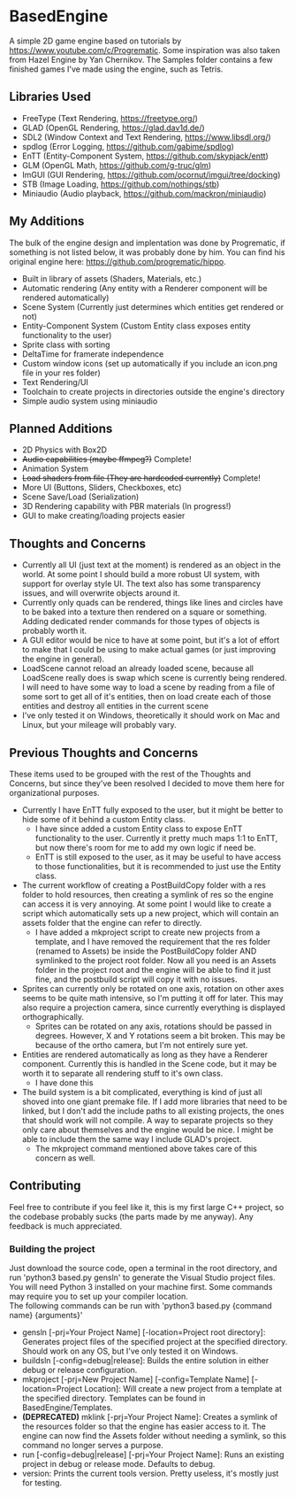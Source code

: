 # BasedEngine
A simple 2D game engine based on tutorials by https://www.youtube.com/c/Progrematic. Some inspiration was also taken from Hazel Engine by Yan Chernikov. The Samples folder contains a few finished games I've made using the engine, such as Tetris.  

## Libraries Used
- FreeType (Text Rendering, https://freetype.org/)
- GLAD (OpenGL Rendering, https://glad.dav1d.de/)
- SDL2 (Window Context and Text Rendering, https://www.libsdl.org/)
- spdlog (Error Logging, https://github.com/gabime/spdlog)
- EnTT (Entity-Component System, https://github.com/skypjack/entt)
- GLM (OpenGL Math, https://github.com/g-truc/glm)
- ImGUI (GUI Rendering, https://github.com/ocornut/imgui/tree/docking)
- STB (Image Loading, https://github.com/nothings/stb)
- Miniaudio (Audio playback, https://github.com/mackron/miniaudio)  

## My Additions
The bulk of the engine design and implentation was done by Progrematic, if something is not listed below, it was probably done by him. You can find his original engine here: https://github.com/progrematic/hippo.

- Built in library of assets (Shaders, Materials, etc.)
- Automatic rendering (Any entity with a Renderer component will be rendered automatically)
- Scene System (Currently just determines which entities get rendered or not)
- Entity-Component System (Custom Entity class exposes entity functionality to the user)
- Sprite class with sorting
- DeltaTime for framerate independence
- Custom window icons (set up automatically if you include an icon.png file in your res folder)
- Text Rendering/UI
- Toolchain to create projects in directories outside the engine's directory
- Simple audio system using miniaudio

## Planned Additions
- 2D Physics with Box2D
- ~~Audio capabilities (maybe ffmpeg?)~~ Complete!
- Animation System
- ~~Load shaders from file (They are hardcoded currently)~~ Complete!  
- More UI (Buttons, Sliders, Checkboxes, etc)
- Scene Save/Load (Serialization)
- 3D Rendering capability with PBR materials (In progress!)
- GUI to make creating/loading projects easier

## Thoughts and Concerns
- Currently all UI (just text at the moment) is rendered as an object in the world. At some point I should build a more robust UI system, with support for overlay style UI. The text also has some transparency issues, and will overwrite objects around it.
- Currently only quads can be rendered, things like lines and circles have to be baked into a texture then rendered on a square or something. Adding dedicated render commands for those types of objects is probably worth it.
- A GUI editor would be nice to have at some point, but it's a lot of effort to make that I could be using to make actual games (or just improving the engine in general).
- LoadScene cannot reload an already loaded scene, because all LoadScene really does is swap which scene is currently being rendered. I will need to have some way to load a scene by reading from a file of some sort to get all of it's entities, then on load create each of those entities and destroy all entities in the current scene
- I've only tested it on Windows, theoretically it should work on Mac and Linux, but your mileage will probably vary.

## Previous Thoughts and Concerns
These items used to be grouped with the rest of the Thoughts and Concerns, but since they've been resolved I decided to move them here for organizational purposes.
- Currently I have EnTT fully exposed to the user, but it might be better to hide some of it behind a custom Entity class.
    - I have since added a custom Entity class to expose EnTT functionality to the user. Currently it pretty much maps 1:1 to EnTT, but now there's room for me to add my own logic if need be.
    - EnTT is still exposed to the user, as it may be useful to have access to those functionalities, but it is recommended to just use the Entity class.  
- The current workflow of creating a PostBuildCopy folder with a res folder to hold resources, then creating a symlink of res so the engine can access it is very annoying. At some point I would like to create a script which automatically sets up a new project, which will contain an assets folder that the engine can refer to directly.
    - I have added a mkproject script to create new projects from a template, and I have removed the requirement that the res folder (renamed to Assets) be inside the PostBuildCopy folder AND symlinked to the project root folder. Now all you need is an Assets folder in the project root and the engine will be able to find it just fine, and the postbuild script will copy it with no issues.  
- Sprites can currently only be rotated on one axis, rotation on other axes seems to be quite math intensive, so I'm putting it off for later. This may also require a projection camera, since currently everything is displayed orthographically.
    - Sprites can be rotated on any axis, rotations should be passed in degrees. However, X and Y rotations seem a bit broken. This may be because of the ortho camera, but I'm not entirely sure yet.
- Entities are rendered automatically as long as they have a Renderer component. Currently this is handled in the Scene code, but it may be worth it to separate all rendering stuff to it's own class.
    - I have done this
- The build system is a bit complicated, everything is kind of just all shoved into one giant premake file. If I add more libraries that need to be linked, but I don't add the include paths to all existing projects, the ones that should work will not compile. A way to separate projects so they only care about themselves and the engine would be nice. I might be able to include them the same way I include GLAD's project.
    - The mkproject command mentioned above takes care of this concern as well.

## Contributing
Feel free to contribute if you feel like it, this is my first large C++ project, so the codebase probably sucks (the parts made by me anyway). Any feedback is much appreciated.

### Building the project
Just download the source code, open a terminal in the root directory, and run 'python3 based.py gensln' to generate the Visual Studio project files. You will need Python 3 installed on your machine first. Some commands may require you to set up your compiler location.  
The following commands can be run with 'python3 based.py {command name} {arguments}'
- gensln [-prj=Your Project Name] [-location=Project root directory]: Generates project files of the specified project at the specified directory. Should work on any OS, but I've only tested it on Windows.
- buildsln [-config=debug|release]: Builds the entire solution in either debug or release configuration.
- mkproject [-prj=New Project Name] [-config=Template Name] [-location=Project Location]: Will create a new project from a template at the specified directory. Templates can be found in BasedEngine/Templates.
- **(DEPRECATED)** mklink [-prj=Your Project Name]: Creates a symlink of the resources folder so that the engine has easier access to it. The engine can now find the Assets folder without needing a symlink, so this command no longer serves a purpose.
- run [-config=debug|release] [-prj=Your Project Name]: Runs an existing project in debug or release mode. Defaults to debug.
- version: Prints the current tools version. Pretty useless, it's mostly just for testing.
